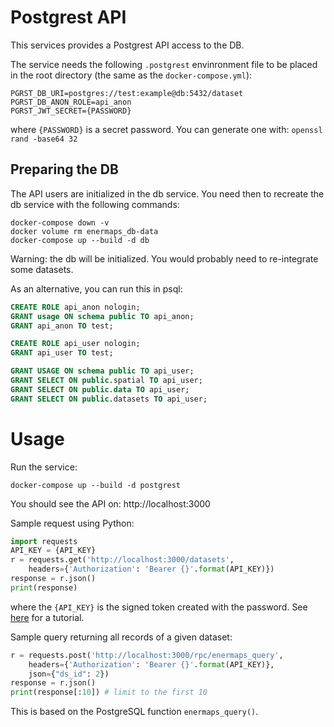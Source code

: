 # Postgrest API

This services provides a Postgrest API access to the DB.

The service needs the following `.postgrest` envinronment file to be placed in the root directory (the same as the `docker-compose.yml`):

```
PGRST_DB_URI=postgres://test:example@db:5432/dataset
PGRST_DB_ANON_ROLE=api_anon
PGRST_JWT_SECRET={PASSWORD}
```
where `{PASSWORD}` is a secret password.
You can generate one with:
`
openssl rand -base64 32
`

## Preparing the DB
The API users are initialized in the db service.
You need then to recreate the db service with the following commands:
```
docker-compose down -v
docker volume rm enermaps_db-data 
docker-compose up --build -d db
```
Warning: the db will be initialized. You would probably need to re-integrate some datasets.

As an alternative, you can run this in psql:

```sql
CREATE ROLE api_anon nologin;
GRANT usage ON schema public TO api_anon;
GRANT api_anon TO test;

CREATE ROLE api_user nologin;
GRANT api_user TO test;

GRANT USAGE ON schema public TO api_user;
GRANT SELECT ON public.spatial TO api_user;
GRANT SELECT ON public.data TO api_user;
GRANT SELECT ON public.datasets TO api_user;
```

# Usage

Run the service:
```
docker-compose up --build -d postgrest
```

You should see the API on:
http://localhost:3000

Sample request using Python:

```python
import requests
API_KEY = {API_KEY}
r = requests.get('http://localhost:3000/datasets',
	headers={'Authorization': 'Bearer {}'.format(API_KEY)})
response = r.json()
print(response)
```
where the `{API_KEY}` is the signed token created with the password. See [here](https://postgrest.org/en/v4.1/tutorials/tut1.html#step-3-sign-a-token) for a tutorial.

Sample query returning all records of a given dataset:
```python
r = requests.post('http://localhost:3000/rpc/enermaps_query',
	headers={'Authorization': 'Bearer {}'.format(API_KEY)},
	json={"ds_id": 2})
response = r.json()
print(response[:10]) # limit to the first 10
```
This is based on the PostgreSQL function `enermaps_query()`.